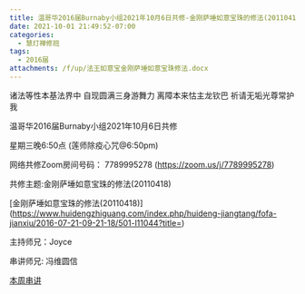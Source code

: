 ```yaml
---
title: 温哥华2016届Burnaby小组2021年10月6日共修-金刚萨埵如意宝珠的修法(20110418)
date: 2021-10-01 21:49:52-07:00
categories:
  - 慧灯禅修班
tags:
  - 2016届
attachments: /f/up/法王如意宝金刚萨埵如意宝珠修法.docx
---
```

诸法等性本基法界中 自现圆满三身游舞力 离障本来怙主龙钦巴 祈请无垢光尊常护我

温哥华2016届Burnaby小组2021年10月6日共修 

星期三晚6:50点 (莲师除疫心咒@6:50pm)

网络共修Zoom房间号码： 7789995278 (<https://zoom.us/j/7789995278>)

共修主题:金刚萨埵如意宝珠的修法(20110418)

[金刚萨埵如意宝珠的修法(20110418)]
(https://www.huidengzhiguang.com/index.php/huideng-jiangtang/fofa-jianxiu/2016-07-21-09-21-18/501-l11044?title=) 


主持师兄：Joyce

串讲师兄: 冯维圆信

[本周串讲](http://huidengchanxiu.net/hdv/f/up/法王如意宝金刚萨埵如意宝珠修法.docx)